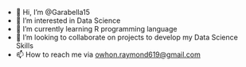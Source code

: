 - 👋 Hi, I’m @Garabella15
- 👀 I’m interested in Data Science
- 🌱 I’m currently learning R programming language
- 💞️ I’m looking to collaborate on projects to develop my Data Science Skills
- 📫 How to reach me via owhon.raymond619@gmail.com

<!---
Garabella15/Garabella15 is a ✨ special ✨ repository because its `README.md` (this file) appears on your GitHub profile.
You can click the Preview link to take a look at your changes.
--->
